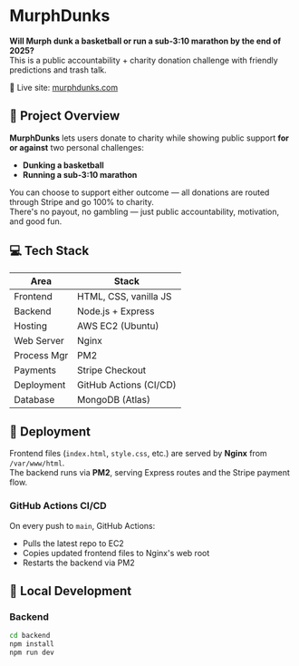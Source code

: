 # MurphDunks

**Will Murph dunk a basketball or run a sub-3:10 marathon by the end of 2025?**  
This is a public accountability + charity donation challenge with friendly predictions and trash talk.

🔗 Live site: [murphdunks.com](https://murphdunks.com)

## 🏀 Project Overview

**MurphDunks** lets users donate to charity while showing public support **for or against** two personal challenges:

- **Dunking a basketball**
- **Running a sub-3:10 marathon**

You can choose to support either outcome — all donations are routed through Stripe and go 100% to charity.  
There's no payout, no gambling — just public accountability, motivation, and good fun.

## 💻 Tech Stack

| Area         | Stack                        |
|--------------|-----------------------------|
| Frontend     | HTML, CSS, vanilla JS       |
| Backend      | Node.js + Express           |
| Hosting      | AWS EC2 (Ubuntu)            |
| Web Server   | Nginx                       |
| Process Mgr  | PM2                         |
| Payments     | Stripe Checkout             |
| Deployment   | GitHub Actions (CI/CD)      |
| Database     | MongoDB (Atlas)             |

## 🚀 Deployment

Frontend files (`index.html`, `style.css`, etc.) are served by **Nginx** from `/var/www/html`.  
The backend runs via **PM2**, serving Express routes and the Stripe payment flow.

### GitHub Actions CI/CD
On every push to `main`, GitHub Actions:
- Pulls the latest repo to EC2
- Copies updated frontend files to Nginx's web root
- Restarts the backend via PM2

## 🧪 Local Development

### Backend
```bash
cd backend
npm install
npm run dev

